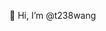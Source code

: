 👋 Hi, I’m @t238wang

<!---
t238wang/t238wang is a ✨ special ✨ repository because its `README.md` (this file) appears on your GitHub profile.
You can click the Preview link to take a look at your changes.
--->
